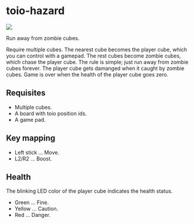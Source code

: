 # toio-hazard

![](https://github.com/YushiOMOTE/toio-hazard/blob/master/assets/demo.gif?raw=true)

Run away from zombie cubes.

Require multiple cubes. The nearest cube becomes the player cube, which you can control with a gamepad.
The rest cubes become zombie cubes, which chase the player cube. The rule is simple; just run away from zombie cubes forever.
The player cube gets damanged when it caught by zombie cubes. Game is over when the health of the player cube goes zero.

## Requisites

* Multiple cubes.
* A board with toio position ids.
* A game pad.

## Key mapping

* Left stick    ... Move.
* L2/R2         ... Boost.

## Health

The blinking LED color of the player cube indicates the health status.

* Green         ... Fine.
* Yellow        ... Caution.
* Red           ... Danger.

